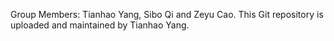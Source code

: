 Group Members: Tianhao Yang, Sibo Qi and Zeyu Cao. 
This Git repository is uploaded and maintained by Tianhao Yang.
